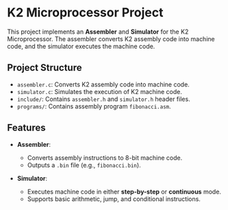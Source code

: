 # K2 Microprocessor Project

This project implements an **Assembler** and **Simulator** for the K2 Microprocessor. The assembler converts K2 assembly code into machine code, and the simulator executes the machine code.

## Project Structure

- `assembler.c`: Converts K2 assembly code into machine code.
- `simulator.c`: Simulates the execution of K2 machine code.
- `include/`: Contains `assembler.h` and `simulator.h` header files.
- `programs/`: Contains assembly program `fibonacci.asm`.

## Features

- **Assembler**:
  - Converts assembly instructions to 8-bit machine code.
  - Outputs a `.bin` file (e.g., `fibonacci.bin`).

- **Simulator**:
  - Executes machine code in either **step-by-step** or **continuous** mode.
  - Supports basic arithmetic, jump, and conditional instructions.
